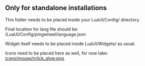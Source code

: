 ## Only for standalone installations

This folder needs to be placed inside your LuaUI/Config/ directory.

Final location for lang file should be: <datadir>/LuaUI/Config/pingwheel/language.json

Widget itself needs to be placed inside LuaUI/Widgets/ as usual.

Icons need to be placed here as well, for now take: [icons/mouse/rclick_glow.png](/icons/mouse/rclick_glow.png).

